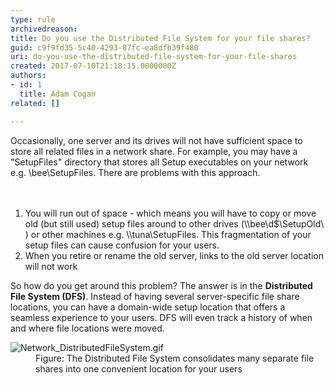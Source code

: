 ```yaml
---
type: rule
archivedreason: 
title: Do you use the Distributed File System for your file shares?
guid: c9f9fd35-5c40-4293-87fc-ea8dfb39f480
uri: do-you-use-the-distributed-file-system-for-your-file-shares
created: 2017-07-10T21:18:15.0000000Z
authors:
- id: 1
  title: Adam Cogan
related: []

---
```



​Occasionally, one server and its drives will not have sufficient space to store all related files in a network share. For example, you may have a &quot;SetupFiles&quot; directory that stores all Setup executables on your network e.g. \\bee\SetupFiles. There are problems with this approach.<br>
<br><excerpt class='endintro'></excerpt><br>
<ol><li>You will run out of space - which means you will have to copy or move old (but still used) setup files around to other drives (\\bee\d$\SetupOld\ ) or other machines e.g. \\tuna\SetupFiles. This fragmentation of your setup files can cause confusion for your users.</li><li>When you retire or rename the old server, links to the old server location will not work</li></ol><p>So how do you get around this problem? The answer is in the&#160;<strong>Distributed File System (DFS)</strong>. Instead of having several server-specific file share locations, you can have a domain-wide setup location that offers a seamless experience to your users. DFS will even track a history of when and where file locations were moved.<br></p><dl class="image"><dt><img src="/PublishingImages/Network_DistributedFileSystem.gif" alt="Network_DistributedFileSystem.gif" /></dt><dd>Figure&#58; The Distributed File System consolidates many separate file shares into one convenient location for your users</dd></dl>​<br>


